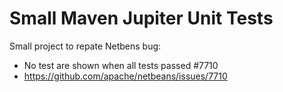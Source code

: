 # Small Maven Jupiter Unit Tests

Small project to repate Netbens bug:
- No test are shown when all tests passed #7710
- https://github.com/apache/netbeans/issues/7710
